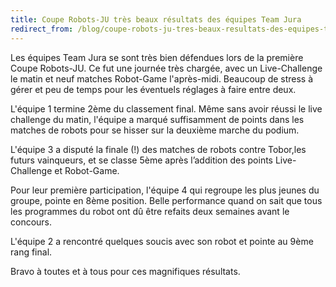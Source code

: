 ```yaml
---
title: Coupe Robots-JU très beaux résultats des équipes Team Jura
redirect_from: /blog/coupe-robots-ju-tres-beaux-resultats-des-equipes-team-jura
---
```


Les équipes Team Jura se sont très bien défendues lors de la première Coupe Robots-JU.
Ce fut une journée très chargée, avec un Live-Challenge le matin et neuf matches Robot-Game l'après-midi.
Beaucoup de stress à gérer et peu de temps pour les éventuels réglages à faire entre deux.

L'équipe 1 termine 2ème du classement final. Même sans avoir réussi le live challenge du matin,
l'équipe a marqué suffisamment de points dans les matches de robots pour se hisser sur
la deuxième marche du podium.

L'équipe 3 a disputé la finale (!) des matches de robots contre Tobor,les futurs vainqueurs,
et se classe 5ème après l’addition des points Live-Challenge et Robot-Game.

Pour leur première participation, l'équipe 4 qui regroupe les plus jeunes du groupe,
pointe en 8ème position. Belle performance quand on sait que tous les programmes du robot
ont dû être refaits deux semaines avant le concours.

L'équipe 2 a rencontré quelques soucis avec son robot et pointe au 9ème rang final.

Bravo à toutes et à tous pour ces magnifiques résultats.
